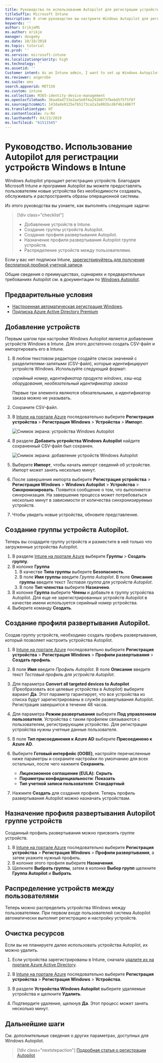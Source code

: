```yaml
---
title: Руководство по использованию Autopilot для регистрации устройств в Intune
titleSuffix: Microsoft Intune
description: В этом руководстве вы настроите Windows Autopilot для регистрации устройств в Intune
keywords: ''
author: ErikjeMS
ms.author: erikje
manager: dougeby
ms.date: 10/19/2018
ms.topic: tutorial
ms.prod: ''
ms.service: microsoft-intune
ms.localizationpriority: high
ms.technology: ''
ms.assetid: ''
Customer intent: As an Intune admin, I want to set up Windows Autopilot so that users can enroll in Intune.
ms.reviewer: angerobe
ms.suite: ems
search.appverid: MET150
ms.custom: intune
ms.collection: M365-identity-device-management
ms.openlocfilehash: 36aa9ad733e2ae5e0f4a292b073fbebd5f5f5f8f
ms.sourcegitcommit: 143dade9125e7b5173ca2a3a902bcd6f4b14067f
ms.translationtype: HT
ms.contentlocale: ru-RU
ms.lasthandoff: 04/23/2019
ms.locfileid: "61511545"
---
```

# <a name="tutorial-use-autopilot-to-enroll-windows-devices-in-intune"></a>Руководство. Использование Autopilot для регистрации устройств Windows в Intune
Windows Autopilot упрощает регистрацию устройств. Благодаря Microsoft Intune и программе Autopilot вы можете предоставлять пользователям новые устройства без необходимости создавать, обслуживать и распространять образы операционной системы. 

Из этого руководства вы узнаете, как выполнять следующие задачи:
> [!div class="checklist"]
> * Добавление устройств в Intune.
> * Создание группы устройств Autopilot.
> * Создание профиля развертывания Autopilot.
> * Назначение профиля развертывания Autopilot группе устройств.
> * Распределение устройств между пользователями.

Если у вас нет подписки Intune, [зарегистрируйтесь для получения бесплатной пробной учетной записи](free-trial-sign-up.md).

Общие сведения о преимуществах, сценариях и предварительных требованиях Autopilot см. в документации по [Windows Autopilot](https://docs.microsoft.com/windows/deployment/windows-autopilot/windows-10-autopilot).


## <a name="prerequisites"></a>Предварительные условия
- [Настроенная автоматическая регистрация Windows](quickstart-setup-auto-enrollment.md).
- [Подписка Azure Active Directory Premium](https://docs.microsoft.com/azure/active-directory/active-directory-get-started-premium) <!--&#40;[trial subscription](http://go.microsoft.com/fwlink/?LinkID=816845)&#41;-->


## <a name="add-devices"></a>Добавление устройств

Первым шагом при настройке Windows Autopilot является добавление устройств Windows в Intune. Для этого достаточно создать CSV-файл и импортировать его в Intune.

1. В любом текстовом редакторе создайте список значений с разделителями-запятыми (CSV-файл), которые идентифицируют устройств Windows. Используйте следующий формат:
    
    *серийный номер*, *идентификатор продукта windows*, *хэш-код оборудования*, *необязательный идентификатор заказа*
    
    Первые три элемента являются обязательными, а идентификатор заказа можно не указывать.

2. Сохраните CSV-файл.

3. В [Intune на портале Azure](https://aka.ms/intuneportal) последовательно выберите **Регистрация устройства** > **Регистрация Windows** > **Устройства** > **Импорт**.

    ![Снимок экрана: устройства Windows Autopilot](media/enrollment-autopilot/autopilot-import-device.png)

4. В разделе **Добавить устройства Windows Autopilot** найдите сохраненный CSV-файл был сохранен.

    ![Снимок экрана: добавление устройств Windows Autopilot](media/enrollment-autopilot/autopilot-import-device2.png)

5. Выберите **Импорт**, чтобы начать импорт сведений об устройстве. Импорт может занять несколько минут.

4. После завершения импорта выберите **Регистрация устройства** > **Регистрация Windows** > **Windows Autopilot** > **Устройства** > **Синхронизировать**. Появится сообщение о том, что выполняется синхронизация. На завершение процесса может потребоваться несколько минут в зависимости от количества синхронизируемых устройств.

5. Чтобы увидеть новые устройства, обновите представление.

## <a name="create-an-autopilot-device-group"></a>Создание группы устройств Autopilot.

Теперь вы создадите группу устройств и разместите в ней только что загруженные устройства Autopilot.

1. В разделе [Intune на портале Azure](https://aka.ms/intuneportal) выберите **Группы** > **Создать группу**.
2. В колонке **Группа**
    1. В качестве **Типа группы** выберите **Безопасность**.
    2. В поле **Имя группы** введите *Группа Autopilot*. В поле **Описание группы** введите текст *Тестовая группа для устройств Autopilot*.
    3. В поле **Тип членства** выберите **Назначено**.
3. В колонке **Группа** выберите **Члены** и добавьте в группу устройства Autopilot. Для еще не зарегистрированных устройств Autopilot в качестве имени используется серийный номер устройства.
4. Выберите команду **Создать**.  

## <a name="create-an-autopilot-deployment-profile"></a>Создание профиля развертывания Autopilot.

Создав группу устройств, необходимо создать профиль развертывания, который позволяет настроить устройства Autopilot.

1. В [Intune на портале Azure](https://aka.ms/intuneportal) последовательно выберите **Регистрация устройства** > **Регистрация Windows** > **Профили развертывания** > **Создать профиль**.
2. В поле **Имя** введите *Профиль Autopilot*. В поле **Описание** введите текст *Тестовый профиль для устройств Autopilot*.
3. Для параметра **Convert all targeted devices to Autopilot** (Преобразовать все целевые устройства в Autopilot) выберите вариант **Да**. Этот параметр гарантирует, что все устройства из списка будут зарегистрированы в службе развертывания Autopilot. Регистрация завершится в течение 48 часов.
4. Для параметра **Режим развертывания** выберите **Под управлением пользователя**. Устройства с таким профилем связываются с пользователем, регистрирующим устройство. Для регистрации устройства нужны учетные данные пользователя.
5. В поле **Тип присоединения к Azure AD** выберите **Присоединено к Azure AD**.
6. Выберите **Готовый интерфейс (OOBE)**, настройте перечисленные ниже параметры и сохраните настройки по умолчанию для всех остальных, после чего нажмите **Сохранить**.
    - **Лицензионное соглашение (EULA)**: **Скрыть**
    - **Параметры конфиденциальности**: **Показать**
    - **Тип учетной записи пользователя**: **Стандартный**

6. Нажмите **Создать** для создания профиля. Теперь профиль развертывания Autopilot можно назначать устройствам.

## <a name="assign-an-autopilot-deployment-profile-to-a-device-group"></a>Назначение профиля развертывания Autopilot группе устройств

Созданный профиль развертывания можно присвоить группе устройств.
1. В [Intune на портале Azure](https://aka.ms/intuneportal) последовательно выберите **Регистрация устройства** > **Регистрация Windows** > **Профили развертывания**, а затем укажите нужный профиль.
2. В колонке этого профиля выберите **Назначения**. 
3. Щелкните **Выбрать группы**, затем в колонке **Выбор групп** щелкните **Группа Autopilot** и **Выбрать**.

## <a name="distribute-devices-to-users"></a>Распределение устройств между пользователями

Теперь можно распределить устройства Windows между пользователями. При первом входе пользователей система Autopilot автоматически выполнит регистрацию и настройку устройств. 

## <a name="clean-up-resources"></a>Очистка ресурсов

Если вы не планируете далее использовать устройства Autopilot, их можно удалить.

1. Если устройства зарегистрированы в Intune, сначала [удалите их на портале Azure Active Directory](devices-wipe.md#delete-devices-from-the-azure-active-directory-portal).

2. В [Intune на портале Azure](https://aka.ms/intuneportal) последовательно выберите **Регистрация устройства** > **Регистрация Windows** > **Устройства**.

3. В разделе **Устройства Windows Autopilot** выберите удаляемые устройства и щелкните **Удалить**.

4. Подтвердите удаление, щелкнув **Да**. Этот процесс может занять несколько минут.

## <a name="next-steps"></a>Дальнейшие шаги

См. дополнительные сведения о других параметрах, доступных для Windows Autopilot.

> [!div class="nextstepaction"]
> [Подробная статья о регистрации Autopilot](enrollment-autopilot.md)


